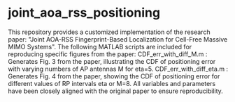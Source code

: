 # joint_aoa_rss_positioning
This repository provides a customized implementation of the research paper: "Joint AOA-RSS Fingerprint-Based Localization for Cell-Free Massive MIMO Systems".
The following MATLAB scripts are included for reproducing specific figures from the paper:
  CDF_err_with_diff_M.m : Generates Fig. 3 from the paper, illustrating the CDF of positioning error with varying numbers of AP antennas M for eta=5.
  CDF_err_with_diff_eta.m : Generates Fig. 4 from the paper, showing the CDF of positioning error for different values of RP intervals eta or M=8.
All variables and parameters have been closely aligned with the original paper to ensure reproducibility.
